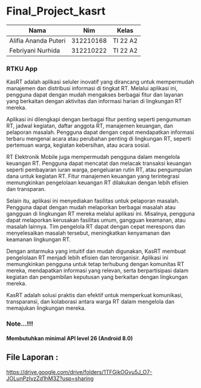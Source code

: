 # Final_Project_kasrt


| Nama  |  Nim | Kelas |
| ------------- | ------------- |------------- |
| Alifia Ananda Puteri  | 312210168 | TI 22 A2 |
| Febriyani Nurhida  | 312210222| TI 22 A2 |

### RTKU App
KasRT adalah aplikasi seluler inovatif yang dirancang untuk mempermudah manajemen dan distribusi informasi di tingkat RT. Melalui aplikasi ini, pengguna dapat dengan mudah mengakses berbagai fitur dan layanan yang berkaitan dengan aktivitas dan informasi harian di lingkungan RT mereka. 

Aplikasi ini dilengkapi dengan berbagai fitur penting seperti pengumuman RT, jadwal kegiatan, daftar anggota RT, manajemen keuangan, dan pelaporan masalah. Pengguna dapat dengan cepat mendapatkan informasi terbaru mengenai acara atau perubahan penting di lingkungan RT, seperti pertemuan warga, kegiatan kebersihan, atau acara sosial. 

RT Elektronik Mobile juga mempermudah pengguna dalam mengelola keuangan RT. Pengguna dapat mencatat dan melacak transaksi keuangan seperti pembayaran iuran warga, pengeluaran rutin RT, atau pengumpulan dana untuk kegiatan RT. Fitur manajemen keuangan yang terintegrasi memungkinkan pengelolaan keuangan RT dilakukan dengan lebih efisien dan transparan. 

Selain itu, aplikasi ini menyediakan fasilitas untuk pelaporan masalah.  Pengguna dapat dengan mudah melaporkan berbagai masalah atau gangguan di lingkungan RT mereka melalui aplikasi ini. Misalnya, pengguna dapat melaporkan kerusakan fasilitas umum, gangguan keamanan, atau masalah lainnya.  Tim pengelola RT dapat dengan cepat merespons dan menyelesaikan masalah tersebut, meningkatkan kenyamanan dan keamanan lingkungan RT. 

Dengan antarmuka yang intuitif dan mudah digunakan, KasRT membuat pengelolaan RT menjadi lebih efisien dan terorganisir.  Aplikasi ini memungkinkan pengguna untuk tetap terhubung dengan komunitas RT mereka, mendapatkan informasi yang relevan, serta berpartisipasi dalam kegiatan dan pengambilan keputusan yang berkaitan dengan lingkungan mereka. 

KasRT adalah solusi praktis dan efektif untuk memperkuat komunikasi, transparansi, dan kolaborasi antara warga RT dalam mengelola dan memajukan lingkungan mereka.

### Note...!!!
<h4>Membutuhkan minimal API level 26 (Android 8.0)</h4>

## File Laporan :

https://drive.google.com/drive/folders/1TFGjkOGvu5J_O7-JOLunPzIvzZd1hM3Z?usp=sharing
